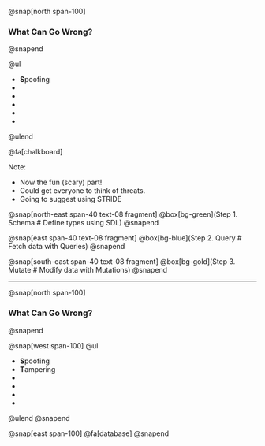 @snap[north span-100]
### What Can Go Wrong?
@snapend

@ul
- **S**poofing
- 
- 
- 
- 
- 
@ulend

@fa[chalkboard]

Note:
- Now the fun (scary) part!
- Could get everyone to think of threats.
- Going to suggest using STRIDE

@snap[north-east span-40 text-08 fragment]
@box[bg-green](Step 1. Schema # Define types using SDL)
@snapend

@snap[east span-40 text-08 fragment]
@box[bg-blue](Step 2. Query # Fetch data with Queries)
@snapend

@snap[south-east span-40 text-08 fragment]
@box[bg-gold](Step 3. Mutate # Modify data with Mutations)
@snapend

---

@snap[north span-100]
### What Can Go Wrong?
@snapend

@snap[west span-100]
@ul
- **S**poofing
- **T**ampering
- 
- 
- 
- 
@ulend
@snapend

@snap[east span-100]
@fa[database]
@snapend